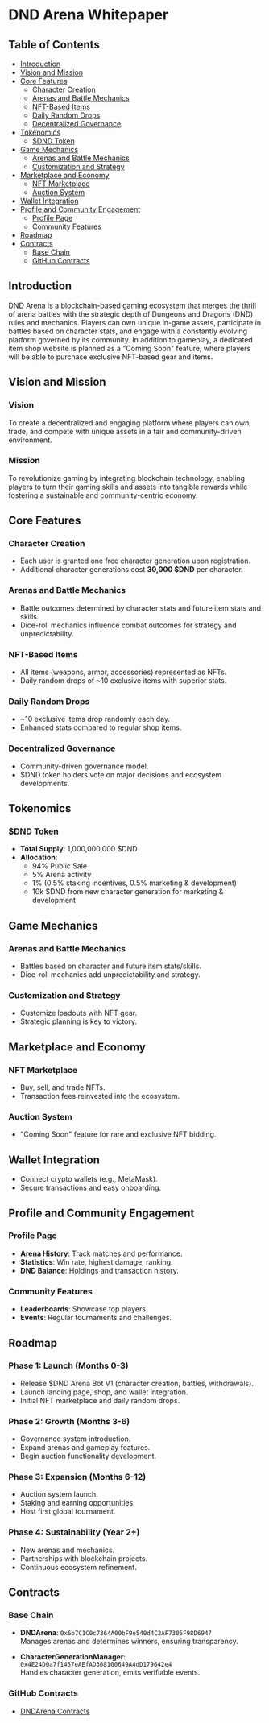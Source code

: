 # DND Arena Whitepaper

## Table of Contents

- [Introduction](#introduction)
- [Vision and Mission](#vision-and-mission)
- [Core Features](#core-features)
  - [Character Creation](#character-creation)
  - [Arenas and Battle Mechanics](#arenas-and-battle-mechanics)
  - [NFT-Based Items](#nft-based-items)
  - [Daily Random Drops](#daily-random-drops)
  - [Decentralized Governance](#decentralized-governance)
- [Tokenomics](#tokenomics)
  - [$DND Token](#dnd-token)
- [Game Mechanics](#game-mechanics)
  - [Arenas and Battle Mechanics](#arenas-and-battle-mechanics-1)
  - [Customization and Strategy](#customization-and-strategy)
- [Marketplace and Economy](#marketplace-and-economy)
  - [NFT Marketplace](#nft-marketplace)
  - [Auction System](#auction-system)
- [Wallet Integration](#wallet-integration)
- [Profile and Community Engagement](#profile-and-community-engagement)
  - [Profile Page](#profile-page)
  - [Community Features](#community-features)
- [Roadmap](#roadmap)
- [Contracts](#contracts)
  - [Base Chain](#base-chain)
  - [GitHub Contracts](#github-contracts)

## Introduction
DND Arena is a blockchain-based gaming ecosystem that merges the thrill of arena battles with the strategic depth of Dungeons and Dragons (DND) rules and mechanics. Players can own unique in-game assets, participate in battles based on character stats, and engage with a constantly evolving platform governed by its community. In addition to gameplay, a dedicated item shop website is planned as a "Coming Soon" feature, where players will be able to purchase exclusive NFT-based gear and items.

## Vision and Mission
### Vision
To create a decentralized and engaging platform where players can own, trade, and compete with unique assets in a fair and community-driven environment.

### Mission
To revolutionize gaming by integrating blockchain technology, enabling players to turn their gaming skills and assets into tangible rewards while fostering a sustainable and community-centric economy.

## Core Features
### Character Creation
- Each user is granted one free character generation upon registration.
- Additional character generations cost **30,000 $DND** per character.

### Arenas and Battle Mechanics
- Battle outcomes determined by character stats and future item stats and skills.
- Dice-roll mechanics influence combat outcomes for strategy and unpredictability.

### NFT-Based Items
- All items (weapons, armor, accessories) represented as NFTs.
- Daily random drops of ~10 exclusive items with superior stats.

### Daily Random Drops
- ~10 exclusive items drop randomly each day.
- Enhanced stats compared to regular shop items.

### Decentralized Governance
- Community-driven governance model.
- $DND token holders vote on major decisions and ecosystem developments.

## Tokenomics
### $DND Token
- **Total Supply**: 1,000,000,000 $DND
- **Allocation**:
  - 94% Public Sale
  - 5% Arena activity
  - 1% (0.5% staking incentives, 0.5% marketing & development)
  - 10k $DND from new character generation for marketing & development

## Game Mechanics
### Arenas and Battle Mechanics
- Battles based on character and future item stats/skills.
- Dice-roll mechanics add unpredictability and strategy.

### Customization and Strategy
- Customize loadouts with NFT gear.
- Strategic planning is key to victory.

## Marketplace and Economy
### NFT Marketplace
- Buy, sell, and trade NFTs.
- Transaction fees reinvested into the ecosystem.

### Auction System
- "Coming Soon" feature for rare and exclusive NFT bidding.

## Wallet Integration
- Connect crypto wallets (e.g., MetaMask).
- Secure transactions and easy onboarding.

## Profile and Community Engagement
### Profile Page
- **Arena History**: Track matches and performance.
- **Statistics**: Win rate, highest damage, ranking.
- **DND Balance**: Holdings and transaction history.

### Community Features
- **Leaderboards**: Showcase top players.
- **Events**: Regular tournaments and challenges.

## Roadmap
### Phase 1: Launch (Months 0-3)
- Release $DND Arena Bot V1 (character creation, battles, withdrawals).
- Launch landing page, shop, and wallet integration.
- Initial NFT marketplace and daily random drops.

### Phase 2: Growth (Months 3-6)
- Governance system introduction.
- Expand arenas and gameplay features.
- Begin auction functionality development.

### Phase 3: Expansion (Months 6-12)
- Auction system launch.
- Staking and earning opportunities.
- Host first global tournament.

### Phase 4: Sustainability (Year 2+)
- New arenas and mechanics.
- Partnerships with blockchain projects.
- Continuous ecosystem refinement.

## Contracts
### Base Chain
- **DNDArena**: `0x6b7C1C0c7364A00bF9e540d4C2AF7305F98D6947`  
  Manages arenas and determines winners, ensuring transparency.

- **CharacterGenerationManager**: `0x4E24D0a7f1457eAEfAD308100649A4dD179642e4`  
  Handles character generation, emits verifiable events.

### GitHub Contracts
- [DNDArena Contracts](https://github.com/dnd-arena/contracts)

